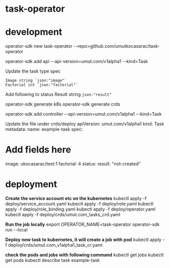 # task-operator


# development
operator-sdk new task-operator --repo=github.com/umutkocasarac/task-operator

operator-sdk add api --api-version=umut.com/v1alpha1 --kind=Task

Update the task type spec

	Image string `json:"image"`
	Factorial int `json:"factorial"`
Add following to status
	Result string `json:"result"`

operator-sdk generate k8s
operator-sdk generate crds

operator-sdk add controller --api-version=umut.com/v1alpha1 --kind=Task

Update the file under crds/deploy
apiVersion: umut.com/v1alpha1
kind: Task
metadata:
  name: example-task
spec:
  # Add fields here
  image: ukocasarac/test:1
  factorial: 4
status:
  result: "not-created"

# deployment

**Create the service account etc on the kubernetes**
kubectl apply -f deploy/service_account.yaml
kubectl apply -f deploy/role.yaml
kubectl apply -f deploy/role_binding.yaml
kubectl apply -f deploy/operator.yaml
kubectl apply -f deploy/crds/umut.com_tasks_crd.yaml

**Run the job locally**
export OPERATOR_NAME=task-operator
operator-sdk run --local

**Deploy new task to kubernetes, it will create a job with pod**
kubectl apply -f deploy/crds/umut.com_v1alpha1_task_cr.yaml

**check the pods and jobs with following command**
kubectl get jobs
kubectl get pods
kubectl describe task example-task